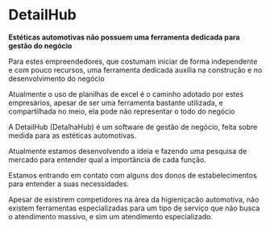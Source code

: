 # DetailHub

**Estéticas automotivas não possuem uma ferramenta dedicada para gestão do negócio**

Para estes empreendedores, que costumam iniciar de forma independente e com pouco recursos, uma ferramenta dedicada auxilia na construção e no desenvolvimento do negócio

Atualmente o uso de planilhas de excel é o caminho adotado por estes empresários, apesar de ser uma ferramenta bastante utilizada, e compartilhada no meio, ela pode não representar o todo do negócio

A DetailHub (DetalhaHub) é um software de gestão de negócio, feita sobre medida para as estéticas automotivas.

Atualmente estamos desenvolvendo a ideia e fazendo uma pesquisa de mercado para entender qual a importância de cada função.

Estamos entrando em contato com alguns dos donos de estabelecimentos para entender a suas necessidades.

Apesar de existirem competidores na área da higieniçacão automotiva, não existem ferramentas especializadas para um tipo de serviço que não busca o atendimento massivo, e sim um atendimento especializado.
